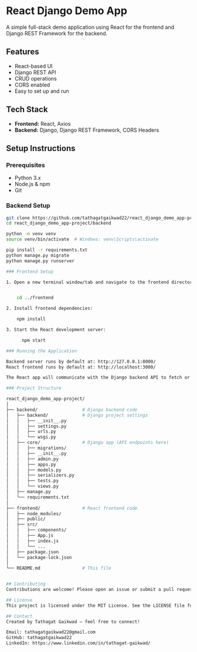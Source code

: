 # React Django Demo App

A simple full-stack demo application using React for the frontend and Django REST Framework for the backend.

## Features

- React-based UI
- Django REST API
- CRUD operations
- CORS enabled
- Easy to set up and run

## Tech Stack

- **Frontend:** React, Axios  
- **Backend:** Django, Django REST Framework, CORS Headers

## Setup Instructions

### Prerequisites

- Python 3.x  
- Node.js & npm  
- Git

### Backend Setup

```bash
git clone https://github.com/tathagatgaikwad22/react_django_demo_app-project.git
cd react_django_demo_app-project/backend

python -m venv venv
source venv/bin/activate  # Windows: venv\Scripts\activate

pip install -r requirements.txt
python manage.py migrate
python manage.py runserver

### Frontend Setup

1. Open a new terminal window/tab and navigate to the frontend directory:


  	cd ../frontend

2. Install frontend dependencies:

  	npm install

3. Start the React development server:

	  npm start

### Running the Application

Backend server runs by default at: http://127.0.0.1:8000/
React frontend runs by default at: http://localhost:3000/

The React app will communicate with the Django backend API to fetch or post data.

### Project Structure

react_django_demo_app-project/
│
├── backend/                 # Django backend code
│   ├── backend/             # Django project settings
│   │   ├── __init__.py
│   │   ├── settings.py
│   │   ├── urls.py
│   │   └── wsgi.py
│   ├── core/                # Django app (API endpoints here)
│   │   ├── migrations/
│   │   ├── __init__.py
│   │   ├── admin.py
│   │   ├── apps.py
│   │   ├── models.py
│   │   ├── serializers.py
│   │   ├── tests.py
│   │   └── views.py
│   ├── manage.py
│   └── requirements.txt
│
├── frontend/                # React frontend code
│   ├── node_modules/
│   ├── public/
│   ├── src/
│   │   ├── components/
│   │   ├── App.js
│   │   ├── index.js
│   │   └── ...
│   ├── package.json
│   └── package-lock.json
│
└── README.md                # This file


## Contributing
Contributions are welcome! Please open an issue or submit a pull request for any improvements or bug fixes.

## License
This project is licensed under the MIT License. See the LICENSE file for details.

## Contact
Created by Tathagat Gaikwad — feel free to connect!

Email: tathagatgaikwad22@gmail.com
GitHub: tathagatgaikwad22
LinkedIn: https://www.linkedin.com/in/tathagat-gaikwad/
